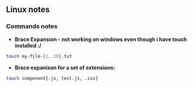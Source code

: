 ## Linux notes
### Commands notes
- **Brace Expansion - not working on windows even though i have touch installed :/**
```sh
touch my-file-{1..30}.txt
```
- **Brace expanison for a set of extensions:**
```sh
touch component{.js, test.js, .css}
```
